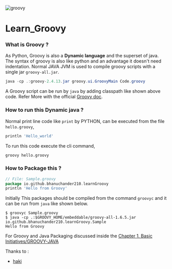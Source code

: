 ![groovy](https://upload.wikimedia.org/wikipedia/commons/thumb/3/36/Groovy-logo.svg/614px-Groovy-logo.svg.png)
# Learn_Groovy
### What is Groovy ?
As Python, Groovy is also a **Dynamic language**  and the superset of java. 
The syntax of groovy is also like python and an advantage it doesn't need indentation.
Normal JAVA JVM is used to compile groovy scripts with a single jar `groovy-all.jar`.
```java
java -cp .:groovy-2.4.13.jar groovy.ui.GroovyMain Code.groovy
```
A Groovy script can be run by `java` by adding classpath like shown above code.
Refer More with the official [Groovy doc](http://groovy-lang.org/documentation.html).

### How to run this Dynamic java ?
Normal print line code like `print` by PYTHON, can be executed from the file `hello.groovy`,
```groovy
println 'Hello_world'
```
To run this code execute the cli command,
```sh
groovy hello.groovy
```
### How to Package this ?

```groovy
// File: Sample.groovy
package io.github.bhanuchander210.learnGroovy
println 'Hello from Groovy'
```
 Initially This packages should be compiled from the command `groovyc` and it can be run from `java` like shown below.

```exec
$ groovyc Sample.groovy
$ java -cp .:$GROOVY_HOME/embeddable/groovy-all-1.6.5.jar io.github.bhanuchander210.learnGroovy.Sample
Hello from Groovy
```
For Groovy and Java Packaging discussed inside the [Chapter 1. Basic Initiatives/GROOVY-JAVA](/Chapter_1%20-%20Basic_Initiatives/JAVA-GROOVY/README.md)

Thanks to :

- [haki](http://mrhaki.blogspot.in/)
